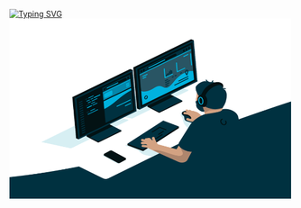 [![Typing SVG](https://readme-typing-svg.demolab.com?font=Fira+Code&pause=1000&random=false&width=435&lines=Hi+!+I+am+Ajay+Dhungel)](https://git.io/typing-svg)
  <img align="center" alt="GIF" src="https://github.com/ajaydhungel23/ajaydhungel23/blob/main/code.gif" width="500" height="320" />
<!--
**ajaydhungel23/ajaydhungel23** is a ✨ _special_ ✨ repository because its `README.md` (this file) appears on your GitHub profile.

Here are some ideas to get you started:

- 🔭 I’m currently working on ...
- 🌱 I’m currently learning ...
- 👯 I’m looking to collaborate on ...
- 🤔 I’m looking for help with ...
- 💬 Ask me about ...
- 📫 How to reach me: ...
- 😄 Pronouns: ...
- ⚡ Fun fact: ...
-->
